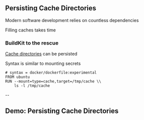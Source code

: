 ## Persisting Cache Directories

Modern software development relies on countless dependencies

Filling caches takes time

### BuildKit to the rescue

[Cache directories](https://github.com/moby/buildkit/blob/master/frontend/dockerfile/docs/experimental.md#run---mounttypecache) can be persisted

Syntax is similar to mounting secrets

```plaintext
# syntax = docker/dockerfile:experimental
FROM ubuntu
RUN --mount=type=cache,target=/tmp/cache \\
    ls -l /tmp/cache
```

--

## Demo: Persisting Cache Directories

<!-- include: cache-0.command -->

<!-- include: cache-2.command -->

<!-- include: cache-4.command -->
